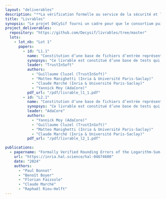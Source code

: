 ```yaml
---
layout: "deliverables"
description: "**La vérification formelle au service de la sécurité et la sûreté**"
title: "Livrables"
synopsis: "Le projet DéCySif fourni un cadre pour que le consortium puisse aboutir à un ensemble de livrables ainsi qu'une suite de papiers scientifiques divers qui seront réunis ci-dessous à mesure qu'ils voient le jour."
project_deliverables:
  repository: "https://github.com/Decysif/livrables/tree/master"
  lots: 
    - lot_nb: "Lot 1"
      papers:
        - id: "L1.1"
          name: "Constitution d’une base de fichiers d’entrée représentatifs des difficultés rencontrées pour générer des exploits."
          synopsys: "Ce livrable est constitué d’une base de tests qui se trouve dans le dépôt ’benchmarks’ du projet Décysif. Les objectifs du livrable sont d'identifier des faiblesses lors de la reconstruction d’un contre-exemple par Why3 depuis les modèles des solveurs SMT, ou les faiblesses des procédures de vérification et de catégorisation des contre-exemples."
          leader: "TrustInSoft"
          authors:
            - "Guillaume Cluzel (TrustInSoft)"
            - "Matteo Manighetti (Inria & Université Paris-Saclay)"
            - "Claude Marché (Inria & Université Paris-Saclay)"
            - "Yannick Moy (AdaCore)"
          pdf_url: "/pdf/livrable_l1_1.pdf"
        - id: "L2.1"
          name: "Constitution d’une base de fichiers d’entrée représentatifs des difficultés rencontrées pour la preuve automatique."
          synopsys: "Ce livrable est constitué d’une base de tests qui se trouve dans le dépôt ’benchmarks’ du projet Décysif, dont les objectifs sont de repérer les faiblesses du prouveur Alt-Ergo, de repérer les problèmes de traduction (ou repérer des problèmes au niveau de l’écriture des théories, par exemple le modèle mémoire de J3) pour tous les prouveurs CVC5, CVC4, Z3, Alt-Ergo."
          leader: "AdaCore"
          authors:
            - "Yannick Moy (AdaCore)"
            - "Guillaume Cluzel (TrustInSoft)"
            - "Matteo Manighetti (Inria & Université Paris-Saclay)"
            - "Claude Marché (Inria & Université Paris-Saclay)"
          pdf_url: "/pdf/livrable_l2_1.pdf"

publications:
  - papername: "Formally Verified Rounding Errors of the Logarithm-Sum-Exponential Function"
    url: "https://inria.hal.science/hal-04674600"
    date: "2024"
    authors:
      - "Paul Bonnot"
      - "Benoît Boyer"
      - "Florian Faissole"
      - "Claude Marché"
      - "Raphaël Rieu-Helft"
---
```

